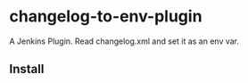 changelog-to-env-plugin
=======================

A Jenkins Plugin. Read changelog.xml and set it as an env var.

## Install
